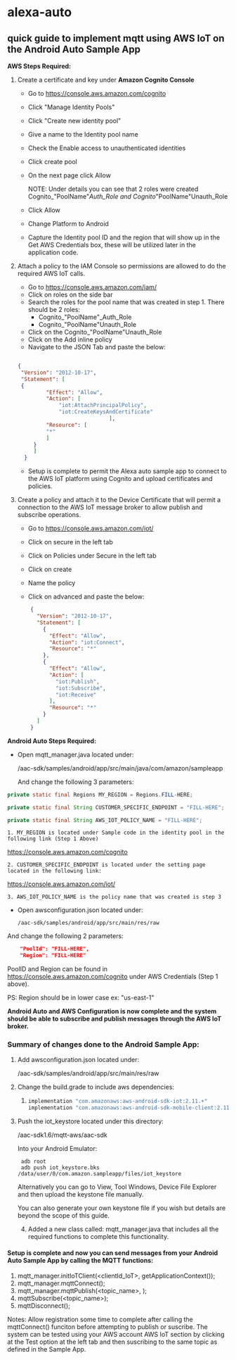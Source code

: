 # alexa-auto
## quick guide to implement mqtt using AWS IoT on the Android Auto Sample App



**AWS Steps Required:**

1. Create a certificate and key under **Amazon Cognito Console**
   * Go to https://console.aws.amazon.com/cognito
   
   * Click "Manage Identity Pools"
   
   * Click "Create new identity pool"
   
   * Give a name to the Identity pool name
   
   * Check the Enable access to unauthenticated identities
   
   * Click create pool
   
   *  On the next page click Allow
     
      NOTE: Under details you can see that 2 roles were created Cognito_"PoolName"_Auth_Role and Cognito_"PoolName"Unauth_Role
      
    * Click Allow
   
    * Change Platform to Android
   
    *  Capture the Identity pool ID and the region that will show up in the Get AWS Credentials box, these will be utilized later in the application code.
   
2. Attach a policy to the IAM Console so permissions are allowed to do the required AWS IoT calls.

   * Go to https://console.aws.amazon.com/iam/
   * Click on roles on the side bar
   * Search the roles for the pool name that was created in step 1. There should be 2 roles:
     * Cognito_"PoolName"_Auth_Role
     * Cognito_"PoolName"Unauth_Role
   * Click on the Cognito_"PoolName"Unauth_Role
   * Click on the Add inline policy
   * Navigate to the JSON Tab and paste the below:

   ```JSON

   {
    "Version": "2012-10-17",
    "Statement": [
    {
            "Effect": "Allow",
            "Action": [
                "iot:AttachPrincipalPolicy",
                "iot:CreateKeysAndCertificate"
            					],
            "Resource": [
            "*"
            ]
        }
        ] 
     }

   ```

   *    Setup is complete to permit the Alexa auto sample app to connect to the AWS IoT platform using Cognito and upload certificates and policies.

3. Create a policy and attach it to the Device Certificate that will permit a connection to the AWS IoT message broker to allow publish and subscribe operations.

   * Go to https://console.aws.amazon.com/iot/
   
   * Click on secure in the left tab
   
   * Click on Policies under Secure in the left tab
   
   * Click on create
   
   * Name the policy
   
   * Click on advanced and paste the below:
   
   ```JSON
       {
         "Version": "2012-10-17",
         "Statement": [
           {
             "Effect": "Allow",
             "Action": "iot:Connect",
             "Resource": "*"
           },
           {
             "Effect": "Allow",
             "Action": [
               "iot:Publish",
               "iot:Subscribe",
               "iot:Receive"
             ],
             "Resource": "*"
           }
         ]
       }
   ```





**Android Auto Steps Required:**

* Open mqtt_manager.java located under:

  /aac-sdk/samples/android/app/src/main/java/com/amazon/sampleapp

  And change the following 3 parameters:

```java
private static final Regions MY_REGION = Regions.FILL-HERE;
```
```java
private static final String CUSTOMER_SPECIFIC_ENDPOINT = "FILL-HERE";
```
``` java
private static final String AWS_IOT_POLICY_NAME = "FILL-HERE";
```


	1. MY_REGION is located under Sample code in the identity pool in the following link (Step 1 Above)

   https://console.aws.amazon.com/cognito 

	2. CUSTOMER_SPECIFIC_ENDPOINT is located under the setting page located in the following link:

   https://console.aws.amazon.com/iot/

	3. AWS_IOT_POLICY_NAME is the policy name that was created is step 3 


* Open awsconfiguration.json located under:

  ```
  /aac-sdk/samples/android/app/src/main/res/raw
  ```

And change the following 2 parameters:

```json
    "PoolId": "FILL-HERE",
    "Region": "FILL-HERE"
```
PoolID and Region can be found in https://console.aws.amazon.com/cognito under AWS Credentials (Step 1 above).

PS: Region should be in lower case ex: "us-east-1"



**Android Auto and AWS Configuration is now complete and the system should be able to subscribe and publish messages through the AWS IoT broker.**



### **Summary of changes done to the Android Sample App:**

1. Add awsconfiguration.json located under:

   /aac-sdk/samples/android/app/src/main/res/raw

2. Change the build.grade to include aws dependencies:

   1. ```java
      implementation "com.amazonaws:aws-android-sdk-iot:2.11.+"
      implementation "com.amazonaws:aws-android-sdk-mobile-client:2.11.+"
      ```

3. Push the iot_keystore located under this directory:

   /aac-sdk1.6/mqtt-aws/aac-sdk

   

   Into your Android Emulator:

   ```
    adb root
    adb push iot_keystore.bks /data/user/0/com.amazon.sampleapp/files/iot_keystore
   ```

   

   Alternatively you can go to View, Tool Windows, Device File Explorer and then upload the keystone file manually. 

   You can also generate your own keystone file if you wish but details are beyond the scope of this guide.

   4. Added a new class called: mqtt_manager.java that includes all the required functions to complete this functionality.  
   
   

#### Setup is complete and now you can send messages from your Android Auto Sample App by calling the MQTT functions:
  1. mqtt_manager.initIoTClient(<clientId_IoT>, getApplicationContext());
  2. mqtt_manager.mqttConnect();
  3. mqtt_manager.mqttPublish(<topic_name>, <message in JSON format>);
  4. mqttSubscribe(<topic_name>);
  5. mqttDisconnect();

Notes: Allow registration some time to complete after calling the mqttConnect() funciton before attempting to publish or suscribe.
The system can be tested using your AWS account AWS IoT section by clicking at the Test option at the left tab and then suscribing to the same topic as defined in the Sample App.


